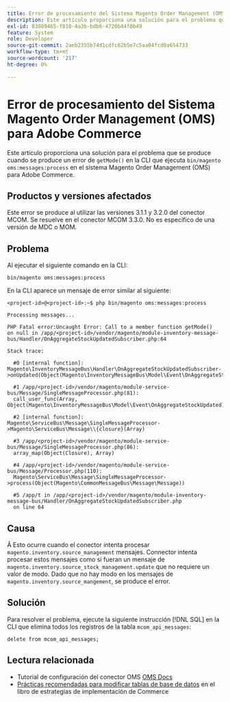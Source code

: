 ```yaml
---
title: Error de procesamiento del Sistema Magento Order Management (OMS) para Adobe Commerce
description: Este artículo proporciona una solución para el problema que se produce cuando se produce un error "getMode()" en la CLI que ejecuta "bin/magento oms:messages:process" en el sistema Magento Order Management (OMS) para Adobe Commerce.
exl-id: 83089465-f810-4a3b-bdb6-4720b44f0b49
feature: System
role: Developer
source-git-commit: 2aeb2355b74d1cdfc62b5e7c5aa04fcd0a654733
workflow-type: tm+mt
source-wordcount: '217'
ht-degree: 0%

---
```


# Error de procesamiento del Sistema Magento Order Management (OMS) para Adobe Commerce

Este artículo proporciona una solución para el problema que se produce cuando se produce un error de `getMode()` en la CLI que ejecuta `bin/magento oms:messages:process` en el sistema Magento Order Management (OMS) para Adobe Commerce.

## Productos y versiones afectados

Este error se produce al utilizar las versiones 3.1.1 y 3.2.0 del conector MCOM. Se resuelve en el conector MCOM 3.3.0. No es específico de una versión de MDC o MOM.

## Problema

Al ejecutar el siguiente comando en la CLI:

`bin/magento oms:messages:process`

En la CLI aparece un mensaje de error similar al siguiente:

```
<project-id>@<project-id>:~$ php bin/magento oms:messages:process

Processing messages...

PHP Fatal error:Uncaught Error: Call to a member function getMode()
on null in /app/<project-id>/vendor/magento/module-inventory-message-bus/Handler/OnAggregateStockUpdatedSubscriber.php:64

Stack trace:

  #0 [internal function]: Magento\InventoryMessageBus\Handler\OnAggregateStockUpdatedSubscriber->onUpdated(Object(Magento\InventoryMessageBus\Model\Event\OnAggregateStockUpdated))

  #1 /app/<project-id>/vendor/magento/module-service-bus/Message/SingleMessageProcessor.php(81):
  call_user_func(Array, Object(Magento\InventoryMessageBus\Model\Event\OnAggregateStockUpdated))

  #2 [internal function]: Magento\ServiceBus\Message\SingleMessageProcessor->Magento\ServiceBus\Message\\{closure}(Array)

  #3 /app/<project-id>/vendor/magento/module-service-bus/Message/SingleMessageProcessor.php(86):
  array_map(Object(Closure), Array)

  #4 /app/<project-id>/vendor/magento/module-service-bus/Message/Processor.php(110):
  Magento\ServiceBus\Message\SingleMessageProcessor->process(Object(Magento\CommonMessageBus\Message\Message))

  #5 /app/t in /app/<project-id>/vendor/magento/module-inventory-message-bus/Handler/OnAggregateStockUpdatedSubscriber.php
  on line 64
```

## Causa

Â
Esto ocurre cuando el conector intenta procesar `magento.inventory.source_management` mensajes. Connector intenta procesar estos mensajes como si fueran un mensaje de `magento.inventory.source_stock_management.update` que no requiere un valor de modo. Dado que no hay modo en los mensajes de `magento.inventory.source_mangement`, se produce el error.

## Solución

Para resolver el problema, ejecute la siguiente instrucción [!DNL SQL] en la CLI que elimina todos los registros de la tabla `mcom_api_messages`:

`delete from mcom_api_messages;`

## Lectura relacionada

* Tutorial de configuración del conector OMS [OMS Docs](https://commerce-docs.github.io/oms-documentation-archive/integration/connector/setup-tutorial/)
* [Prácticas recomendadas para modificar tablas de base de datos](https://experienceleague.adobe.com/en/docs/commerce-operations/implementation-playbook/best-practices/development/modifying-core-and-third-party-tables#why-adobe-recommends-avoiding-modifications) en el libro de estrategias de implementación de Commerce
